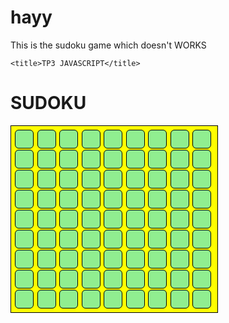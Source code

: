 # hayy
This is the sudoku game which doesn't WORKS
<!DOCTYPE html>
<html lang="en">
<head>
    <meta charset="UTF-8">
    <meta name="viewport" content="width=device-width, initial-scale=1.0">
    <meta http-equiv="X-UA-Compatible" content="ie=edge">
    <link rel="stylesheet" href="style3.css">

    <title>TP3 JAVASCRIPT</title>
</head>
<body>
  <style>
  .parent{
    grid-template-columns: repeat(9, auto);
    display: inline-grid;
    width: 320px;
    padding: 1%;
    border: 1px solid black;
    background-color: yellow;
}
.parent:hover{
    BACKGROUND-color: orange;
}
.parent input{
    width: 30px;
    height: 30px;
    background-color: lightgreen;
    border: solid 1px black;
    border-radius: 6px;
    margin:1px;
    
}
</style>
    <h1>SUDOKU</h1>
    <div class="parent">
        <div><input type="text" ></div>
        <div><input type="text" ></div>
        <div><input type="text" ></div>
        <div><input type="text" ></div>
        <div><input type="text" ></div>
        <div><input type="text" ></div>
        <div><input type="text" ></div>
        <div><input type="text" ></div>
        <div><input type="text" ></div>
        <div><input type="text" ></div>
        <div><input type="text" ></div>
        <div><input type="text" ></div>
        <div><input type="text" ></div>
        <div><input type="text" ></div>
        <div><input type="text" ></div>
        <div><input type="text" ></div>
        <div><input type="text" ></div>
        <div><input type="text" ></div>
        <div><input type="text" ></div>
        <div><input type="text" ></div>
        <div><input type="text" ></div>
        <div><input type="text" ></div>
        <div><input type="text" ></div>
        <div><input type="text" ></div>
        <div><input type="text" ></div>
        <div><input type="text" ></div>
        <div><input type="text" ></div>
        <div><input type="text" ></div>
        <div><input type="text" ></div>
        <div><input type="text" ></div>
        <div><input type="text" ></div>
        <div><input type="text" ></div>
        <div><input type="text" ></div>
        <div><input type="text" ></div>
        <div><input type="text" ></div>
        <div><input type="text" ></div>
        <div><input type="text" ></div>
        <div><input type="text" ></div>
        <div><input type="text" ></div>
        <div><input type="text" ></div>
        <div><input type="text" ></div>
        <div><input type="text" ></div>
        <div><input type="text" ></div>
        <div><input type="text" ></div>
        <div><input type="text" ></div>
        <div><input type="text" ></div>
        <div><input type="text" ></div>
        <div><input type="text" ></div>
        <div><input type="text" ></div>
        <div><input type="text" ></div>
        <div><input type="text" ></div>
        <div><input type="text" ></div>
        <div><input type="text" ></div>
        <div><input type="text" ></div>
        <div><input type="text" ></div>
        <div><input type="text" ></div>
        <div><input type="text" ></div>
        <div><input type="text" ></div>
        <div><input type="text" ></div>
        <div><input type="text" ></div>
        <div><input type="text" ></div>
        <div><input type="text" ></div>
        <div><input type="text" ></div>
        <div><input type="text" ></div>
        <div><input type="text" ></div>
        <div><input type="text" ></div>
        <div><input type="text" ></div>
        <div><input type="text" ></div>
        <div><input type="text" ></div>
        <div><input type="text" ></div>
        <div><input type="text" ></div>
        <div><input type="text" ></div>
        <div><input type="text" ></div>
        <div><input type="text" ></div>
        <div><input type="text" ></div>
        <div><input type="text" ></div>
        <div><input type="text" ></div>
        <div><input type="text" ></div>
        <div><input type="text" ></div>
        <div><input type="text" ></div>
        <div><input type="text" ></div>
    </div>
    <script>
    var num=[0, 9, 5, 3, 0, 8, 7, 0, 1, 8, 2, 1, 0, 7, 0, 0, 6, 0, 6, 7, 0, 4, 0, 0, 8, 0, 0, 2, 4, 0, 0, 0, 9, 0, 5, 0, 0, 0, 9, 0, 0, 0, 2, 0, 0, 0, 1, 0, 2, 0, 0, 0, 4, 8, 0, 0, 4, 0, 0, 2, 0, 8, 9, 0, 6, 0, 0, 3, 0, 1, 7, 2, 1, 0, 2, 8, 0, 7, 6, 3, 0];
    var sudoku = document.querySelector(".parent");
    for (i=0; i<sudoku.children.length; i++) {
        if(num[1] !=0){
            var input = sudoku.children[i].children[0];
            input.value = num[1];
            input.disabled = true;
        }
    }
    </script>
</body>
</html>
